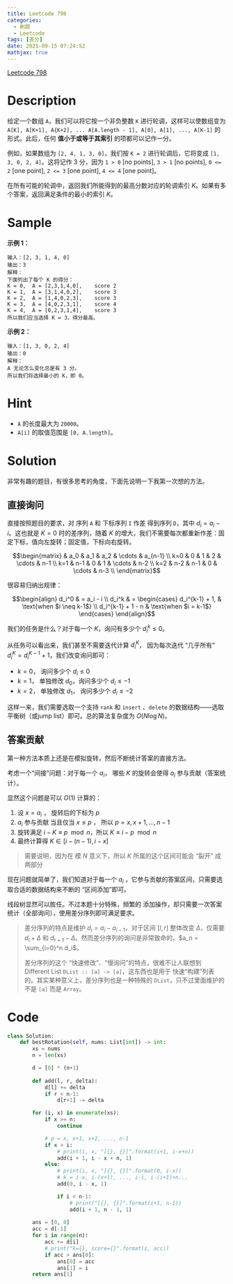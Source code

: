 ```yaml
---
title: Leetcode 798
categories:
  - 刷题
  - Leetcode
tags: [差分]
date: 2021-09-15 07:24:52
mathjax: true
---
```


[Leetcode 798](https://leetcode-cn.com/problems/smallest-rotation-with-highest-score/)

<!--more-->

# Description

给定一个数组 `A`，我们可以将它按一个非负整数 `K` 进行轮调，这样可以使数组变为 `A[K], A[K+1], A{K+2], ... A[A.length - 1], A[0], A[1], ..., A[K-1]` 的形式。此后，任何 **值小于或等于其索引** 的项都可以记作一分。

例如，如果数组为 `[2, 4, 1, 3, 0]`，我们按 `K = 2` 进行轮调后，它将变成 `[1, 3, 0, 2, 4]`。这将记作 3 分，因为 `1 > 0` [no points], `3 > 1` [no points], `0 <= 2` [one point], `2 <= 3` [one point], `4 <= 4` [one point]。

在所有可能的轮调中，返回我们所能得到的最高分数对应的轮调索引 $K$。如果有多个答案，返回满足条件的最小的索引  $K$。

# Sample

**示例 1：**

```
输入：[2, 3, 1, 4, 0]
输出：3
解释：
下面列出了每个 K 的得分：
K = 0,  A = [2,3,1,4,0],    score 2
K = 1,  A = [3,1,4,0,2],    score 3
K = 2,  A = [1,4,0,2,3],    score 3
K = 3,  A = [4,0,2,3,1],    score 4
K = 4,  A = [0,2,3,1,4],    score 3
所以我们应当选择 K = 3，得分最高。
```

**示例 2：**

```
输入：[1, 3, 0, 2, 4]
输出：0
解释：
A 无论怎么变化总是有 3 分。
所以我们将选择最小的 K，即 0。
```

# Hint

- `A` 的长度最大为 `20000`。
- `A[i]` 的取值范围是 `[0, A.length]`。

# Solution

非常有趣的题目，有很多思考的角度，下面先说明一下我第一次想的方法。

## 直接询问

直接按照题目的要求，对 序列 `A` 和 下标序列 `I` 作差 得到序列 `D`，其中 $d_i = a_i - i$。这也就是 $K=0$ 时的差序列，随着 $K$ 的增大，我们不需要每次都重新作差：固定下标，值向左旋转；固定值，下标向右旋转。

$$\begin{matrix} 
    & a_0 & a_1 & a_2 & \cdots & a_{n-1} \\ 
k=0 & 0   & 1   & 2   & \cdots & n-1 \\
k=1 & n-1 & 0   & 1   & \cdots & n-2 \\
k=2 & n-2 & n-1 & 0   & \cdots & n-3 \\
\end{matrix}$$



很容易归纳出规律：

$$\begin{align}
d_i^0 & = a_i - i \\ 
d_i^k & = 
		\begin{cases}
        	d_i^{k-1} + 1, & \text{when $i \neq k-1$} \\
        	d_i^{k-1} + 1 - n & \text{when $i = k-1$}
		\end{cases} 
\end{align}$$



我们的任务是什么？对于每一个 $K$，询问有多少个 $d_i^k \leq 0$。

从任务可以看出来，我们甚至不需要迭代计算 $d_i^K$， 因为每次迭代 “几乎所有” $d_i^K = d_i^{K-1}+1$，我们改变询问即可：

- $k=0$， 询问多少个 $d_i \leq 0$
- $k=1$， 单独修改 $d_0$，询问多少个 $d_i \leq -1$
- $k=2$， 单独修改 $d_1$， 询问多少个 $d_i \leq -2$

这样一来，我们需要选取一个支持 `rank` 和 `insert` 、`delete` 的数据结构——选取平衡树（或jump list）即可。总的算法复杂度为 $O(N\log N)$。



## 答案贡献

第一种方法本质上还是在模拟旋转，然后不断统计答案的直接方法。

考虑一个“间接”问题：对于每一个 $a_i$， 哪些 $K$ 的旋转会使得 $a_i$ 参与贡献（答案统计）。

显然这个问题是可以 $O(1)$ 计算的：

1. 设 $x = a_i$ ， 旋转后的下标为 $p$
2. $a_i$ 参与贡献 当且仅当 $x \leq p$ ， 所以 $p = x, x+1, \ldots , n-1$
3. 旋转满足 $i - K \equiv p \mod n$，所以 $K \equiv i-p \mod n$
4. 最终计算得 $K \in [i - (n-1), i - x]$

> 需要说明，因为在 模 $N$ 意义下，所以 $K$ 所属的这个区间可能会 “裂开” 成两部分

现在问题就简单了，我们知道对于每一个 $a_i$ ，它参与贡献的答案区间，只需要选取合适的数据结构来不断的 “区间添加”即可。

线段树显然可以胜任。不过本题十分特殊，频繁的 添加操作，却只需要一次答案统计（全部询问），使用差分序列即可满足要求。



> 差分序列的特点是维护 $d_i = a_i - a_{i-1}$，对于区间 $[l, r]$ 整体改变 $\Delta$，仅需要 $d_l + \Delta$ 和 $d_{r+1} - \Delta$。然而差分序列的询问是非常致命的，$a_n = \sum_{i=0}^n d_i$。
>
> 差分序列的这个 “快速修改”、“慢询问”的特点，很难不让人联想到 Different List `DList :: [a] -> [a]`，这东西也是用于 快速“构建”列表的。其实某种意义上，差分序列也是一种特殊的 `DList`，只不过里面维护的不是 `[a]` 而是 `Array`。

# Code

```python
class Solution:
    def bestRotation(self, nums: List[int]) -> int:
        xs = nums
        n = len(xs)

        d = [0] * (n+1)
        
        def add(l, r, delta):
            d[l] += delta
            if r < n-1:
                d[r+1] -= delta

        for (i, x) in enumerate(xs):
            if x >= n:
                continue

            # p = x, x+1, x+2, ..., n-1
            if x > i:
                # print(i, x, "[{}, {}]".format(i+1, i-x+n))
                add(i + 1, i - x + n, 1)
            else:
                # print(i, x, "[{}, {}]".format(0, i-x))
                # k = i-x, i-(x+1), ..., i-i, i-(i+1)+n...
                add(0, i - x, 1)

                if i < n-1:
                    # print("[{}, {}]".format(i+1, n-1))
                    add(i + 1, n - 1, 1)
        
        ans = [0, 0]
        acc = d[-1]
        for i in range(n):
            acc += d[i]
            # print("k={}, score={}".format(i, acc))
            if acc > ans[0]:
                ans[0] = acc
                ans[1] = i
        return ans[1]
```

